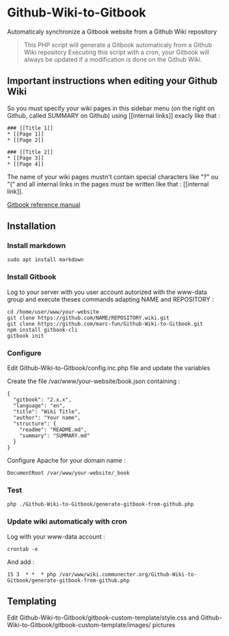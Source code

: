 # Github-Wiki-to-Gitbook
Automaticaly synchronize a Gitbook website from a Github Wiki repository

> This PHP script will generate a Gitbook automaticaly from a Github Wiki repository
> Executing this script with a cron, your Gitbook will always be updated if a modification is done on the Github Wiki.

## Important instructions when editing your Github Wiki

So you must specify your wiki pages in this sidebar menu (on the right on Github, called SUMMARY on Github) using \[\[internal links\]\] exacly like that :
```
### [[Title 1]]
* [[Page 1]]
* [[Page 2]]

### [[Title 2]]
* [[Page 3]]
* [[Page 4]]
```

The name of your wiki pages mustn't contain special characters like "?" ou "(" and all internal links in the pages must be written like that : \[\[internal link\]\].

[Gitbook reference manual](https://toolchain.gitbook.com)

## Installation

### Install markdown
```
sudo apt install markdown
```

### Install Gitbook
Log to your server with you user account autorized with the www-data group and execute theses commands adapting NAME and REPOSITORY :
```
cd /home/user/www/your-website
git clone https://github.com/NAME/REPOSITORY.wiki.git
git clone https://github.com/marc-fun/Github-Wiki-to-Gitbook.git
npm install gitbook-cli
gitbook init
```

### Configure
Edit Github-Wiki-to-Gitbook/config.inc.php file and update the variables

Create the file /var/www/your-website/book.json containing :
```
{ 
  "gitbook": "2.x.x",
  "language": "en",
  "title": "Wiki Title",
  "author": "Your name",
  "structure": { 
  	"readme": "README.md",
    "summary": "SUMMARY.md"
  } 
}
```

Configure Apache for your domain name :
```
DocumentRoot /var/www/your-website/_book
```

### Test

```
php ./Github-Wiki-to-Gitbook/generate-gitbook-from-github.php
```

### Update wiki automaticaly with cron

Log with your www-data account :
```
crontab -e
```
And add :

`15 3  * *  * php /var/www/wiki.communecter.org/Github-Wiki-to-Gitbook/generate-gitbook-from-github.php`

## Templating

Edit Github-Wiki-to-Gitbook/gitbook-custom-template/style.css and Github-Wiki-to-Gitbook/gitbook-custom-template/images/ pictures
